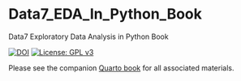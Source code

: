 # Data7_EDA_In_Python_Book
Data7 Exploratory Data Analysis in Python Book

[![DOI](https://zenodo.org/badge/537125191.svg)](https://zenodo.org/badge/latestdoi/537125191) [![License: GPL v3](https://img.shields.io/badge/License-GPLv3-blue.svg)](https://www.gnu.org/licenses/gpl-3.0)

Please see the companion [Quarto book](https://gchism94.github.io/Data7_EDA_In_Python_Book/) for all associated materials. 
